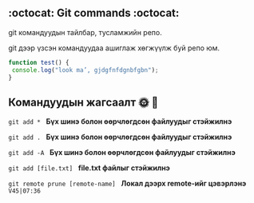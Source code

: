 ## :octocat: Git commands :octocat:
git командуудын тайлбар, тусламжийн репо.

git дээр үзсэн командуудаа ашиглаж хөгжүүлж буй репо юм.

```javascript
function test() {
 console.log("look ma’, gjdgfnfdgnbfgbn");
}
```
## Командуудын жагсаалт :sun_with_face: :ledger:

`git add * `  **Бүх шинэ болон өөрчлөгдсөн файлуудыг стэйжилнэ**

`git add . `  **Бүх шинэ болон өөрчлөгдсөн файлуудыг стэйжилнэ**

`git add -A `  **Бүх шинэ болон өөрчлөгдсөн файлуудыг стэйжилнэ**

`git add [file.txt] `  **file.txt файлыг стэйжилнэ**

`git remote prune [remote-name] `  **Локал дээрх remote-ийг цэвэрлэнэ** `V45|07:36`
